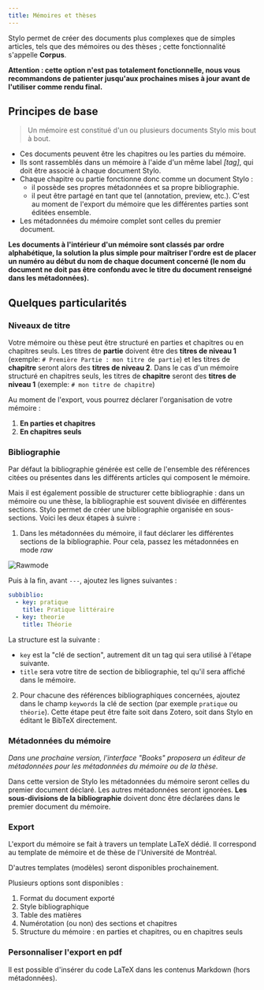 ```yaml
---
title: Mémoires et thèses
---
```


Stylo permet de créer des documents plus complexes que de simples articles, tels que des mémoires ou des thèses ; cette fonctionnalité s'appelle **Corpus**.

**Attention : cette option n'est pas totalement fonctionnelle, nous vous recommandons de patienter jusqu'aux prochaines mises à jour avant de l'utiliser comme rendu final.**

## Principes de base

> Un mémoire est constitué d'un ou plusieurs documents Stylo mis bout à bout.

- Ces documents peuvent être les chapitres ou les parties du mémoire.
- Ils sont rassemblés dans un mémoire à l'aide d'un même label _[tag]_, qui doit être associé à chaque document Stylo.
- Chaque chapitre ou partie fonctionne donc comme un document Stylo :
  - il possède ses propres métadonnées et sa propre bibliographie.
  - il peut être partagé en tant que tel (annotation, preview, etc.). C'est au moment de l'export du mémoire que les différentes parties sont éditées ensemble.
- Les métadonnées du mémoire complet sont celles du premier document.

**Les documents à l'intérieur d'un mémoire sont classés par ordre alphabétique, la solution la plus simple pour maîtriser l'ordre est de placer un numéro au début du nom de chaque document concerné (le nom du document ne doit pas être confondu avec le titre du document renseigné dans les métadonnées).**

## Quelques particularités

### Niveaux de titre

Votre mémoire ou thèse peut être structuré en parties et chapitres ou en chapitres seuls. Les titres de **partie** doivent être des **titres de niveau 1** (exemple: `# Première Partie : mon titre de partie`) et les titres de **chapitre** seront alors des **titres de niveau 2**. Dans le cas d'un mémoire structuré en chapitres seuls, les titres de **chapitre** seront des **titres de niveau 1** (exemple: `# mon titre de chapitre`)

Au moment de l'export, vous pourrez déclarer l'organisation de votre mémoire :

1. **En parties et chapitres**
2. **En chapitres seuls**


### Bibliographie
Par défaut la bibliographie générée est celle de l'ensemble des références citées ou présentes dans les différents articles qui composent le mémoire.

Mais il est également possible de structurer cette bibliographie : dans un mémoire ou une thèse, la bibliographie est souvent divisée en différentes sections. Stylo permet de créer une bibliographie organisée en sous-sections. Voici les deux étapes à suivre :

1. Dans les métadonnées du mémoire, il faut déclarer les différentes sections de la bibliographie. Pour cela, passez les métadonnées en mode _raw_

![Rawmode](/uploads/images/alpha_rawmode.png)

Puis à la fin, avant `---`, ajoutez les lignes suivantes :

```yaml
subbiblio:
  - key: pratique
    title: Pratique littéraire
  - key: theorie
    title: Théorie
```

La structure est la suivante :
- `key` est la "clé de section", autrement dit un tag qui sera utilisé à l'étape suivante.
- `title` sera votre titre de section de bibliographie, tel qu'il sera affiché dans le mémoire.

2. Pour chacune des références bibliographiques concernées, ajoutez dans le champ `keywords` la clé de section (par exemple `pratique` ou `théorie`). Cette étape peut être faite soit dans Zotero, soit dans Stylo en éditant le BibTeX directement.

### Métadonnées du mémoire
_Dans une prochaine version, l'interface "Books" proposera un éditeur de métadonnées pour les métadonnées du mémoire ou de la thèse._

Dans cette version de Stylo les métadonnées du mémoire seront celles du premier document déclaré. Les autres métadonnées seront ignorées. **Les sous-divisions de la bibliographie** doivent donc être déclarées dans le premier document du mémoire.

### Export
L'export du mémoire se fait à travers un template LaTeX dédié. Il correspond au template de mémoire et de thèse de l'Université de Montréal.

D'autres templates (modèles) seront disponibles prochainement.

<!-- à quoi correspond cette image ? en commentaire pour le moment -->
<!-- ![exportbook](/uploads/images/alpha_exportbook.png) -->

Plusieurs options sont disponibles :

1. Format du document exporté
2. Style bibliographique
3. Table des matières
4. Numérotation (ou non) des sections et chapitres
5. Structure du mémoire : en parties et chapitres, ou en chapitres seuls

### Personnaliser l'export en pdf
Il est possible d'insérer du code LaTeX dans les contenus Markdown (hors métadonnées).
